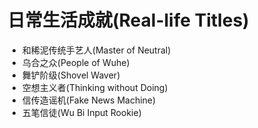 # 日常生活成就(Real-life Titles)

- 和稀泥传统手艺人(Master of Neutral)
- 乌合之众(People of Wuhe)
- 舞铲阶级(Shovel Waver)
- 空想主义者(Thinking without Doing)
- 信传造谣机(Fake News Machine)
- 五笔信徒(Wu Bi Input Rookie)

